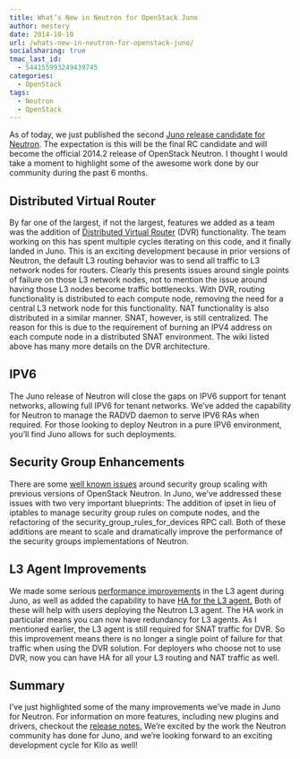 ```yaml
---
title: What’s New in Neutron for OpenStack Juno
author: mestery
date: 2014-10-10
url: /whats-new-in-neutron-for-openstack-juno/
socialsharing: true
tmac_last_id:
  - 544155993249439745
categories:
  - OpenStack
tags:
  - Neutron
  - OpenStack
---
```

As of today, we just published the second <a title="Neutron Juno-RC2" href="https://launchpad.net/neutron/+milestone/juno-rc2" target="_blank">Juno release candidate for Neutron</a>. The expectation is this will be the final RC candidate and will become the official 2014.2 release of OpenStack Neutron. I thought I would take a moment to highlight some of the awesome work done by our community during the past 6 months.

## Distributed Virtual Router

By far one of the largest, if not the largest, features we added as a team was the addition of <a title="Distributed Virtual Routing in Neutron" href="https://wiki.openstack.org/wiki/Neutron/DVR" target="_blank">Distributed Virtual Router</a> (DVR) functionality. The team working on this has spent multiple cycles iterating on this code, and it finally landed in Juno. This is an exciting development because in prior versions of Neutron, the default L3 routing behavior was to send all traffic to L3 network nodes for routers. Clearly this presents issues around single points of failure on those L3 network nodes, not to mention the issue around having those L3 nodes become traffic bottlenecks. With DVR, routing functionality is distributed to each compute node, removing the need for a central L3 network node for this functionality. NAT functionality is also distributed in a similar manner. SNAT, however, is still centralized. The reason for this is due to the requirement of burning an IPV4 address on each compute node in a distributed SNAT environment. The wiki listed above has many more details on the DVR architecture.

## IPV6

The Juno release of Neutron will close the gaps on IPV6 support for tenant networks, allowing full IPV6 for tenant networks. We&#8217;ve added the capability for Neutron to manage the RADVD daemon to serve IPV6 RAs when required. For those looking to deploy Neutron in a pure IPV6 environment, you&#8217;ll find Juno allows for such deployments.

## Security Group Enhancements

There are some <a title="Scaling Openstack to 168k instances" href="http://javacruft.wordpress.com/2014/06/18/168k-instances/" target="_blank">well known issues</a> around security group scaling with previous versions of OpenStack Neutron. In Juno, we&#8217;ve addressed these issues with two very important blueprints: The addition of ipset in lieu of iptables to manage security group rules on compute nodes, and the refactoring of the security\_group\_rules\_for\_devices RPC call. Both of these additions are meant to scale and dramatically improve the performance of the security groups implementations of Neutron.

## L3 Agent Improvements

We made some serious <a title="L3 Agent Performance Improvements" href="https://blueprints.launchpad.net/neutron/+spec/l3-agent-responsiveness" target="_blank">performance improvements</a> in the L3 agent during Juno, as well as added the capability to have <a title="HA for L3 Agent" href="https://blueprints.launchpad.net/neutron/+spec/l3-high-availability" target="_blank">HA for the L3 agent.</a> Both of these will help with users deploying the Neutron L3 agent. The HA work in particular means you can now have redundancy for L3 agents. As I mentioned earlier, the L3 agent is still required for SNAT traffic for DVR. So this improvement means there is no longer a single point of failure for that traffic when using the DVR solution. For deployers who choose not to use DVR, now you can have HA for all your L3 routing and NAT traffic as well.

## Summary

I&#8217;ve just highlighted some of the many improvements we&#8217;ve made in Juno for Neutron. For information on more features, including new plugins and drivers, checkout the <a title="Juno Neutron Release Notes" href="https://wiki.openstack.org/wiki/ReleaseNotes/Juno#OpenStack_Network_Service_.28Neutron.29" target="_blank">release notes.</a> We&#8217;re excited by the work the Neutron community has done for Juno, and we&#8217;re looking forward to an exciting development cycle for Kilo as well!
